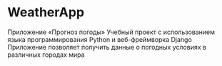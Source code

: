 # WeatherApp
Приложение «Прогноз погоды»
Учебный проект с использованием языка программирования Python и веб-фреймворка Django
Приложение позволяет получить данные о погодных условиях в различных городах мира
